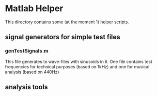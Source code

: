# Matlab Helper

This directory contains some (at the moment 1) helper scripts. 

## signal generators for simple test files

### genTestSignals.m
This file generates to wave-files with sinusoids in it. One file contains test frequencies for technical purposes (based on 1kHz) and one for musical analysis (based on 440Hz)

## analysis tools